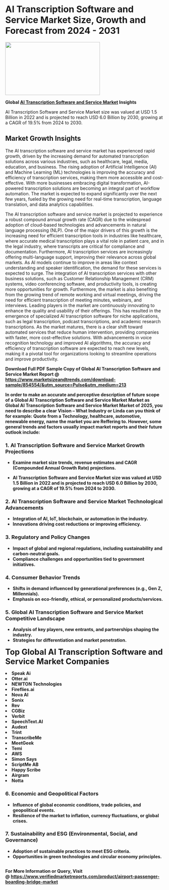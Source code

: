 <H1>AI Transcription Software and Service Market Size, Growth and Forecast from 2024 - 2031</H1><img class="aligncenter size-medium wp-image-584254" src="https://thirdeyenews.in/wp-content/uploads/2024/09/Global-Market-Research-300x168.jpeg" alt="" width="300" height="168" /><p><strong>Global&nbsp;<a href="https://www.marketsizeandtrends.com/download-sample/854554/&amp;utm_source=Pulse&amp;utm_medium=213">AI Transcription Software and Service Market</a> Insights</strong></p><p>AI Transcription Software and Service Market size was valued at USD 1.5 Billion in 2022 and is projected to reach USD 6.0 Billion by 2030, growing at a CAGR of 19.5% from 2024 to 2030.</p><p><h2>Market Growth Insights</h2> <p>The AI transcription software and service market has experienced rapid growth, driven by the increasing demand for automated transcription solutions across various industries, such as healthcare, legal, media, education, and business. The rising adoption of Artificial Intelligence (AI) and Machine Learning (ML) technologies is improving the accuracy and efficiency of transcription services, making them more accessible and cost-effective. With more businesses embracing digital transformation, AI-powered transcription solutions are becoming an integral part of workflow automation. The market is expected to expand significantly over the next few years, fueled by the growing need for real-time transcription, language translation, and data analytics capabilities.</p> <p><strong></strong></p> <p>The AI transcription software and service market is projected to experience a robust compound annual growth rate (CAGR) due to the widespread adoption of cloud-based technologies and advancements in natural language processing (NLP). One of the major drivers of this growth is the increasing need for efficient transcription tools in industries like healthcare, where accurate medical transcription plays a vital role in patient care, and in the legal industry, where transcripts are critical for compliance and documentation. Furthermore, AI transcription services are increasingly offering multi-language support, improving their relevance across global markets. As AI models continue to improve in areas like context understanding and speaker identification, the demand for these services is expected to surge. The integration of AI transcription services with other business solutions, such as Customer Relationship Management (CRM) systems, video conferencing software, and productivity tools, is creating more opportunities for growth. Furthermore, the market is also benefiting from the growing trend of remote working and virtual meetings, driving the need for efficient transcription of meeting minutes, webinars, and interviews. Leading players in the market are continuously innovating to enhance the quality and usability of their offerings. This has resulted in the emergence of specialized AI transcription software for niche applications, such as legal transcription, podcast transcriptions, and academic research transcriptions. As the market matures, there is a clear shift toward automated services that reduce human intervention, providing companies with faster, more cost-effective solutions. With advancements in voice recognition technology and improved AI algorithms, the accuracy and efficiency of transcription software are expected to reach new levels, making it a pivotal tool for organizations looking to streamline operations and improve productivity.</p> <p><strong></p><p><span class=""><strong>Download Full PDF Sample Copy of Global AI Transcription Software and Service Market Report</strong> @ <a href="https://www.marketsizeandtrends.com/download-sample/854554/&amp;utm_source=Pulse&amp;utm_medium=213" target="_blank">https://www.marketsizeandtrends.com/download-sample/854554/&amp;utm_source=Pulse&amp;utm_medium=213</a></span></p><p>In order to make an accurate and perceptive description of future scope of a Global&nbsp;AI Transcription Software and Service Market Market as Global&nbsp;AI Transcription Software and Service Market Market of 2025, you need to describe a clear Vision &ndash; What Industry or Linda can you think of for example: Quote from a Technology, healthcare, automotive, renewable energy, name the market you are Reffering to. However, some general trends and factors usually impact market reports and their future outlook include:</p><h3>1.&nbsp;<strong>AI Transcription Software and Service Market Growth Projections</strong></h3><ul><li>Examine market size trends, revenue estimates and CAGR (Compounded Annual Growth Rate) projections.</li><li><p>AI Transcription Software and Service Market size was valued at USD 1.5 Billion in 2022 and is projected to reach USD 6.0 Billion by 2030, growing at a CAGR of 19.5% from 2024 to 2030.</p></li></ul><h3>2.&nbsp;<strong>AI Transcription Software and Service Market Technological Advancements</strong></h3><ul><li>Integration of AI, IoT, blockchain, or automation in the industry.</li><li>Innovations driving cost reductions or improving efficiency.</li></ul><h3>3.&nbsp;<strong>Regulatory and Policy Changes</strong></h3><ul><li>Impact of global and regional regulations, including sustainability and carbon-neutral goals.</li><li>Compliance challenges and opportunities tied to government initiatives.</li></ul><h3>4.&nbsp;<strong>Consumer Behavior Trends</strong></h3><ul><li>Shifts in demand influenced by generational preferences (e.g., Gen Z, Millennials).</li><li>Emphasis on eco-friendly, ethical, or personalized products/services.</li></ul><h3>5.&nbsp;<strong>Global AI Transcription Software and Service Market Competitive Landscape</strong></h3><ul><li>Analysis of key players, new entrants, and partnerships shaping the industry.</li><li>Strategies for differentiation and market penetration.</li></ul><p data-pm-slice="1 1 []"><span style="color: inherit; font-family: inherit; font-size: 25px;">Top Global AI Transcription Software and Service Market Companies</span></p><div class="" data-test-id=""><p><li>Speak Ai</li><li> Otter.ai</li><li> NEWTON Technologies</li><li> Fireflies.ai</li><li> Nova AI</li><li> Sonix</li><li> Rev</li><li> CGBiz</li><li> Verbit</li><li> SpeechText.AI</li><li> Audext</li><li> Trint</li><li> TranscribeMe</li><li> MeetGeek</li><li> Temi</li><li> AWS</li><li> Simon Says</li><li> ScriptMe AB</li><li> Happy Scribe</li><li> Airgram</li><li> Notta</li></p></div><h3>6.&nbsp;<strong>Economic and Geopolitical Factors</strong></h3><ul><li>Influence of global economic conditions, trade policies, and geopolitical events.</li><li>Resilience of the market to inflation, currency fluctuations, or global crises.</li></ul><h3>7.&nbsp;<strong>Sustainability and ESG (Environmental, Social, and Governance)</strong></h3><ul><li>Adoption of sustainable practices to meet ESG criteria.</li><li>Opportunities in green technologies and circular economy principles.</li></ul><h2><strong style="font-size: 14px;">For More Information or Query, Visit @&nbsp;</strong><a style="background-color: #ffffff; font-size: 14px;" href="https://www.marketsizeandtrends.com/report/ai-transcription-software-and-service-market/" target="_blank">https://www.verifiedmarketreports.com/product/airport-passenger-boarding-bridge-market</a></h2>
